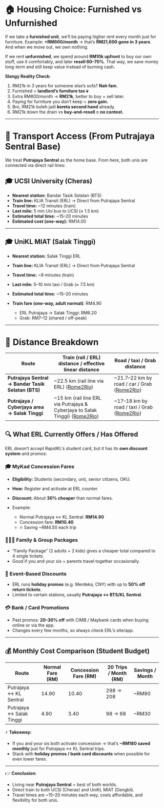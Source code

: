 
# 🏠 Housing Choice: Furnished vs Unfurnished

If we take a **furnished unit**, we’ll be paying higher rent every month just for furniture.
Example: **+RM600/month** → that’s **RM21,600 gone in 3 years**. And when we move out, we own nothing.

If we rent **unfurnished**, we spend around **RM10k upfront** to buy our own stuff, use it comfortably, and later **resell 60–70%**. That way, we save money long-term and still keep value instead of burning cash.

**Slangy Reality Check:**

1. RM21k in 3 years for someone else’s sofa? **Nah fam.**
2. Furnished = **landlord’s furniture tax 💀**
3. Extra RM600/month → **RM21k**, better to buy + sell later.
4. Paying for furniture you don’t keep = **zero gain.**
5. Bro, RM21k boleh jadi **kereta second hand** already.
6. RM21k down the drain vs **buy-and-resell = no contest.**

---
# 🚆 Transport Access (From Putrajaya Sentral Base)

We treat **Putrajaya Sentral** as the home base. From here, both unis are connected via direct rail lines:

## 🎓 UCSI University (Cheras)

* **Nearest station:** Bandar Tasik Selatan (BTS)
* **Train line:** KLIA Transit (ERL) → Direct from Putrajaya Sentral
* **Travel time:** ~12 minutes (train)
* **Last mile:** 5 min Uni bus to UCSI (≈ 1.5 km)
* **Estimated total time:** ~15–20 minutes
* **Estimated cost (one-way):** RM14.00  

---

## 🎓 UniKL MIAT (Salak Tinggi)

* **Nearest station:** Salak Tinggi ERL
* **Train line:** KLIA Transit (ERL) → Direct from Putrajaya Sentral
* **Travel time:** ~9 minutes (train)
* **Last mile:** 5–10 min taxi / Grab (≈ 7.5 km)
* **Estimated total time:** ~15–20 minutes
* **Train fare (one-way, adult normal)**: RM4.90

  * ERL Putrajaya → Salak Tinggi: RM6.20
  * Grab: RM7–12 (shared / off-peak)

---

# 📏 Distance Breakdown

| Route                                              | Train (rail / ERL) distance / effective linear distance                          | Road / taxi / Grab distance                      |
| -------------------------------------------------- | -------------------------------------------------------------------------------- | ------------------------------------------------ |
| **Putrajaya Sentral → Bandar Tasik Selatan (BTS)** | ~22.5 km (rail line via ERL) ([Rome2Rio][1])                                     | ~21.7–22 km by road / car / Grab ([Rome2Rio][2]) |
| **Putrajaya / Cyberjaya area → Salak Tinggi**      | ~15 km (rail line ERL via Putrajaya & Cyberjaya to Salak Tinggi) ([Rome2Rio][3]) | ~17–18 km by road / taxi / Grab ([Rome2Rio][4])  |

[1]: https://www.rome2rio.com/s/Putrajaya-Sentral/Bandar-Tasik-Selatan?utm_source=chatgpt.com "Putrajaya Sentral to Bandar Tasik Selatan - 4 ways to travel via train"
[2]: https://www.rome2rio.com/s/Putrajaya-Sentral/Bandar-Tasik-Selatan-Station?utm_source=chatgpt.com "Putrajaya Sentral to Bandar Tasik Selatan Station - Rome2Rio"
[3]: https://www.rome2rio.com/s/Cyberjaya/Salak-Tinggi-ERL-Station?utm_source=chatgpt.com "Cyberjaya to Salak Tinggi ERL Station - 3 ways to travel ... - Rome2Rio"
[4]: https://www.rome2rio.com/s/Putrajaya-Sentral/Salak-Tinggi?utm_source=chatgpt.com "Putrajaya Sentral to Salak Tinggi - 3 ways to travel via train, taxi, and ..."


## 🔍 What ERL Currently Offers / Has Offered

ERL doesn’t accept RapidKL’s student card, but it has its **own discount system** and promos:

### 🎓 MyKad Concession Fares

* **Eligibility:** Students (secondary, uni), senior citizens, OKU.
* **How:** Register and activate at ERL counter.
* **Discount:** About **30% cheaper** than normal fares.
* Example:

  * Normal Putrajaya ↔ KL Sentral: **RM14.90**
  * Concession fare: **RM10.40**
  * 🔥 Saving ~RM4.50 each trip

### 👨‍👩‍👧 Family & Group Packages

* “Family Package” (2 adults + 2 kids) gives a cheaper total compared to 4 single tickets.
* Good if you and your sis + parents travel together occasionally.

### 🎉 Event-Based Discounts

* ERL runs **holiday promos** (e.g. Merdeka, CNY) with up to **50% off return tickets**.
* Limited to certain stations, usually **Putrajaya ↔ BTS/KL Sentral**.

### 💳 Bank / Card Promotions

* Past promos: **20–30% off** with CIMB / Maybank cards when buying online or via the app.
* Changes every few months, so always check ERL’s site/app.

---

## 💰 Monthly Cost Comparison (Student Budget)

| Route                    | Normal Fare (RM) | Concession Fare (RM) | 20 Trips / Month (RM) | Savings / Month |
| ------------------------ | ---------------- | -------------------- | --------------------- | --------------- |
| Putrajaya ↔ KL Sentral   | 14.90            | 10.40                | 298 → 208             | ~RM90           |
| Putrajaya ↔ Salak Tinggi | 4.90             | 3.40                 | 98 → 68               | ~RM30           |

⚡ **Takeaway:**

* If you and your sis both activate concession → that’s **~RM180 saved monthly** just for Putrajaya ↔ KL Sentral trips.
* Stack with **holiday promos / bank card discounts** when possible for even lower fares.


---

👉 **Conclusion:**

* Living near **Putrajaya Sentral** = best of both worlds.
* Direct train to both UCSI (Cheras) and UniKL MIAT (Dengkil).
* Travel times are ~15–20 minutes each way, costs affordable, and flexibility for both unis.
